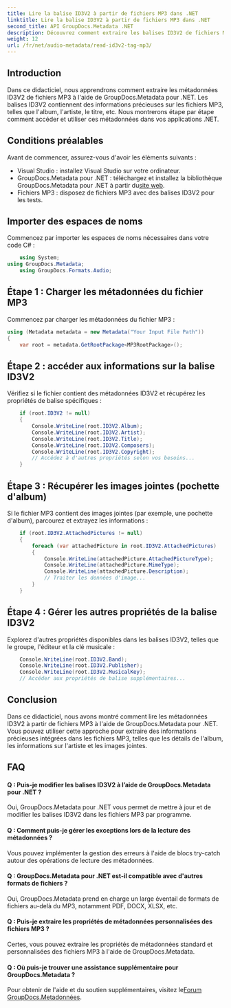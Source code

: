 ```yaml
---
title: Lire la balise ID3V2 à partir de fichiers MP3 dans .NET
linktitle: Lire la balise ID3V2 à partir de fichiers MP3 dans .NET
second_title: API GroupDocs.Metadata .NET
description: Découvrez comment extraire les balises ID3V2 de fichiers MP3 à l'aide de GroupDocs.Metadata pour .NET. Accédez à l'album, à l'artiste et bien plus encore par programmation.
weight: 12
url: /fr/net/audio-metadata/read-id3v2-tag-mp3/
---
```

## Introduction
Dans ce didacticiel, nous apprendrons comment extraire les métadonnées ID3V2 de fichiers MP3 à l'aide de GroupDocs.Metadata pour .NET. Les balises ID3V2 contiennent des informations précieuses sur les fichiers MP3, telles que l'album, l'artiste, le titre, etc. Nous montrerons étape par étape comment accéder et utiliser ces métadonnées dans vos applications .NET.
## Conditions préalables
Avant de commencer, assurez-vous d'avoir les éléments suivants :
- Visual Studio : installez Visual Studio sur votre ordinateur.
-  GroupDocs.Metadata pour .NET : téléchargez et installez la bibliothèque GroupDocs.Metadata pour .NET à partir du[site web](https://releases.groupdocs.com/metadata/net/).
- Fichiers MP3 : disposez de fichiers MP3 avec des balises ID3V2 pour les tests.

## Importer des espaces de noms
Commencez par importer les espaces de noms nécessaires dans votre code C# :
```csharp
    using System;
using GroupDocs.Metadata;
    using GroupDocs.Formats.Audio;
```
## Étape 1 : Charger les métadonnées du fichier MP3
Commencez par charger les métadonnées du fichier MP3 :
```csharp
using (Metadata metadata = new Metadata("Your Input File Path"))
{
    var root = metadata.GetRootPackage<MP3RootPackage>();
```
## Étape 2 : accéder aux informations sur la balise ID3V2
Vérifiez si le fichier contient des métadonnées ID3V2 et récupérez les propriétés de balise spécifiques :
```csharp
    if (root.ID3V2 != null)
    {
        Console.WriteLine(root.ID3V2.Album);
        Console.WriteLine(root.ID3V2.Artist);
        Console.WriteLine(root.ID3V2.Title);
        Console.WriteLine(root.ID3V2.Composers);
        Console.WriteLine(root.ID3V2.Copyright);
        // Accédez à d'autres propriétés selon vos besoins...
    }
```
## Étape 3 : Récupérer les images jointes (pochette d'album)
Si le fichier MP3 contient des images jointes (par exemple, une pochette d'album), parcourez et extrayez les informations :
```csharp
    if (root.ID3V2.AttachedPictures != null)
    {
        foreach (var attachedPicture in root.ID3V2.AttachedPictures)
        {
            Console.WriteLine(attachedPicture.AttachedPictureType);
            Console.WriteLine(attachedPicture.MimeType);
            Console.WriteLine(attachedPicture.Description);
            // Traiter les données d'image...
        }
    }
```
## Étape 4 : Gérer les autres propriétés de la balise ID3V2
Explorez d'autres propriétés disponibles dans les balises ID3V2, telles que le groupe, l'éditeur et la clé musicale :
```csharp
    Console.WriteLine(root.ID3V2.Band);
    Console.WriteLine(root.ID3V2.Publisher);
    Console.WriteLine(root.ID3V2.MusicalKey);
    // Accéder aux propriétés de balise supplémentaires...
```

## Conclusion
Dans ce didacticiel, nous avons montré comment lire les métadonnées ID3V2 à partir de fichiers MP3 à l'aide de GroupDocs.Metadata pour .NET. Vous pouvez utiliser cette approche pour extraire des informations précieuses intégrées dans les fichiers MP3, telles que les détails de l'album, les informations sur l'artiste et les images jointes.

## FAQ
#### Q : Puis-je modifier les balises ID3V2 à l’aide de GroupDocs.Metadata pour .NET ?
Oui, GroupDocs.Metadata pour .NET vous permet de mettre à jour et de modifier les balises ID3V2 dans les fichiers MP3 par programme.
#### Q : Comment puis-je gérer les exceptions lors de la lecture des métadonnées ?
Vous pouvez implémenter la gestion des erreurs à l'aide de blocs try-catch autour des opérations de lecture des métadonnées.
#### Q : GroupDocs.Metadata pour .NET est-il compatible avec d'autres formats de fichiers ?
Oui, GroupDocs.Metadata prend en charge un large éventail de formats de fichiers au-delà du MP3, notamment PDF, DOCX, XLSX, etc.
#### Q : Puis-je extraire les propriétés de métadonnées personnalisées des fichiers MP3 ?
Certes, vous pouvez extraire les propriétés de métadonnées standard et personnalisées des fichiers MP3 à l'aide de GroupDocs.Metadata.
#### Q : Où puis-je trouver une assistance supplémentaire pour GroupDocs.Metadata ?
 Pour obtenir de l'aide et du soutien supplémentaires, visitez le[Forum GroupDocs.Metadonnées](https://forum.groupdocs.com/c/metadata/14).